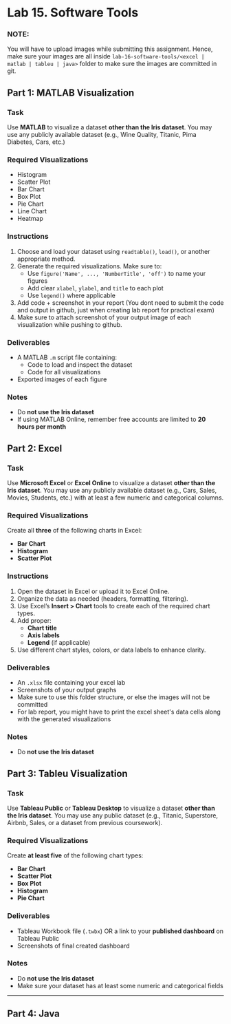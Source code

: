 # Lab 15. Software Tools

### NOTE:

You will have to upload images while submitting this assignment. Hence, make sure your images are all inside `lab-16-software-tools/<excel | matlab | tableu | java>` folder to make sure the images are committed in git.

## Part 1: MATLAB Visualization

### Task

Use **MATLAB** to visualize a dataset **other than the Iris dataset**. You may use any publicly available dataset (e.g., Wine Quality, Titanic, Pima Diabetes, Cars, etc.)

### Required Visualizations

- Histogram
- Scatter Plot
- Bar Chart
- Box Plot
- Pie Chart
- Line Chart
- Heatmap

### Instructions

1. Choose and load your dataset using `readtable()`, `load()`, or another appropriate method.
2. Generate the required visualizations. Make sure to:
   - Use `figure('Name', ..., 'NumberTitle', 'off')` to name your figures
   - Add clear `xlabel`, `ylabel`, and `title` to each plot
   - Use `legend()` where applicable
3. Add code + screenshot in your report (You dont need to submit the code and output in github, just when creating lab report for practical exam)
4. Make sure to attach screenshot of your output image of each visualization while pushing to github.

### Deliverables

- A MATLAB `.m` script file containing:
  - Code to load and inspect the dataset
  - Code for all visualizations
- Exported images of each figure

### Notes

- Do **not use the Iris dataset**
- If using MATLAB Online, remember free accounts are limited to **20 hours per month**

## Part 2: Excel

### Task

Use **Microsoft Excel** or **Excel Online** to visualize a dataset **other than the Iris dataset**. You may use any publicly available dataset (e.g., Cars, Sales, Movies, Students, etc.) with at least a few numeric and categorical columns.

### Required Visualizations

Create all **three** of the following charts in Excel:

- **Bar Chart**
- **Histogram**
- **Scatter Plot**

### Instructions

1. Open the dataset in Excel or upload it to Excel Online.
2. Organize the data as needed (headers, formatting, filtering).
3. Use Excel’s **Insert > Chart** tools to create each of the required chart types.
4. Add proper:
   - **Chart title**
   - **Axis labels**
   - **Legend** (if applicable)
5. Use different chart styles, colors, or data labels to enhance clarity.

### Deliverables

- An `.xlsx` file containing your excel lab
- Screenshots of your output graphs
- Make sure to use this folder structure, or else the images will not be committed
- For lab report, you might have to print the excel sheet's data cells along with the generated visualizations

### Notes

- Do **not use the Iris dataset**

## Part 3: Tableu Visualization

### Task

Use **Tableau Public** or **Tableau Desktop** to visualize a dataset **other than the Iris dataset**. You may use any public dataset (e.g., Titanic, Superstore, Airbnb, Sales, or a dataset from previous coursework).

### Required Visualizations

Create **at least five** of the following chart types:

- **Bar Chart**
- **Scatter Plot**
- **Box Plot**
- **Histogram**
- **Pie Chart**

### Deliverables

- Tableau Workbook file (`.twbx`) OR a link to your **published dashboard** on Tableau Public
- Screenshots of final created dashboard

### Notes

- Do **not use the Iris dataset**
- Make sure your dataset has at least some numeric and categorical fields

---

## Part 4: Java
